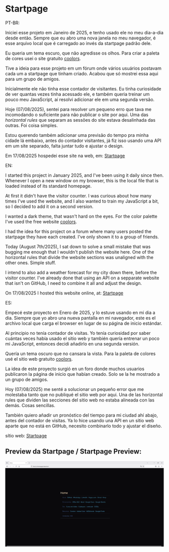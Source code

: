 # Startpage

PT-BR:

Iniciei esse projeto em Janeiro de 2025, e tenho usado ele no meu dia-a-dia desde então. Sempre que eu abro uma nova janela no meu navegador, é esse arquivo local que é carregado ao invés da startpage padrão dele.

Eu queria um tema escuro, que não agredisse os olhos. Para criar a paleta de cores usei o site gratuito [coolors](https://coolors.co/6ccff6-2d3047-e0ca3c-a799b7).  

Tive a ideia para esse projeto em um fórum onde vários usuários postavam cada um a startpage que tinham criado. Acabou que só mostrei essa aqui para um grupo de amigos.

Inicialmente ele não tinha esse contador de visitantes. Eu tinha curiosidade de ver quantas vezes tinha acessado ele, e também queria treinar um pouco meu JavaScript, aí resolvi adicionar ele em uma segunda versão.

Hoje (07/08/2025), sentei para resolver um pequeno erro que tava me incomodando o suficiente para não publicar o site por aqui. Uma das _horizontal rules_ que separam as sessões do site estava desalinhada das outras. Foi coisa simples.

Estou querendo também adicionar uma previsão do tempo pra minha cidade lá embaixo, antes do contador visitantes, já fiz isso usando uma API em um site separado, falta juntar tudo e ajustar o design.

Em 17/08/2025 hospedei esse site na web, em: [Startpage](https://luisyamagata.page.gd/start-page/index.html?i=1)

EN:

I started this project in January 2025, and I've been using it daily since then. Whenever I open a new window on my browser, this is the local file that is loaded instead of its standard homepage.

At first it didn't have the visitor counter. I was curious about how many times I've used the website, and I also wanted to train my JavaScript a bit, so I decided to add it on a second version.

I wanted a dark theme, that wasn't hard on the eyes. For the color palette I've used the free website [coolors](https://coolors.co/6ccff6-2d3047-e0ca3c-a799b7).

I had the idea for this project on a forum where many users posted the startpage they have each created. I've only shown it to a group of friends.

Today (August 7th/2025), I sat down to solve a small mistake that was bugging me enough that I wouldn't publish the website here. One of the horizontal rules that divide the website sections was unaligned with the other ones. Simple stuff.

I intend to also add a weather forecast for my city down there, before the visitor counter. I've already done that using an API on a sepparate website that isn't on GitHub, I need to combine it all and adjust the design.

On 17/08/2025 I hosted this website online, at: [Startpage](https://luisyamagata.page.gd/start-page/index.html?i=1)

ES:

Empecé este proyecto en Enero de 2025, y lo estuve usando en mi dia a dia. Siempre que yo abro una nueva pantalla en mi navegador, este es el archivo local que carga el browser en lugar de su página de inicio estándar.

Al principio no tenía contador de visitas. Yo tenía curiosidad por saber cuántas veces había usado el sitio web y también quería entrenar un poco mi JavaScript, entonces decidi añadirlo en una segunda versión.

Quería un tema oscuro que no cansara la vista. Para la paleta de colores usé el sitio web gratuito [coolors](https://coolors.co/6ccff6-2d3047-e0ca3c-a799b7).

La idea de este proyecto surgió en un foro donde muchos usuarios publicaron la página de inicio que habían creado. Solo se la he mostrado a un grupo de amigos.

Hoy (07/08/2025) me senté a solucionar un pequeño error que me molestaba tanto que no publiqué el sitio web por aqui. Una de las horizontal rules que dividen las secciones del sitio web no estaba alineada con las demás. Cosas sencillas.

También quiero añadir un pronóstico del tiempo para mi ciudad ahí abajo, antes del contador de visitas. Ya lo hice usando una API en un sitio web aparte que no está en GitHub, necesito combinarlo todo y ajustar el diseño.

sítio web: [Startpage](https://luisyamagata.page.gd/start-page/index.html?i=1)

## Preview da Startpage / Startpage Preview:

![Print Screen da Startpage - Um site com fundo preto, dividido em sessões horizontais com links azuis, lá embaixo, tem um contador de visitantes / Screenshot from Startpage - A website with a dark background, divided into horizontal sections with blue hyperlinks, down there, there is a visitor counter / Captura de pantalla de la página de inicio: un sitio web con un fondo oscuro, dividido en secciones horizontales con enlaces azules, allí abajo hay un contador de visitas.](startpage.png)
